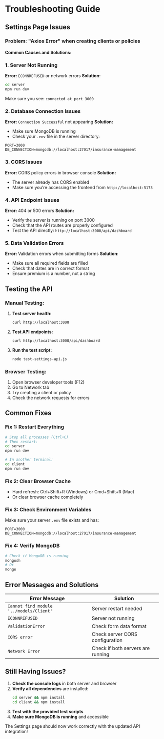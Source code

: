 # Troubleshooting Guide

## Settings Page Issues

### Problem: "Axios Error" when creating clients or policies

#### Common Causes and Solutions:

### 1. **Server Not Running**
**Error:** `ECONNREFUSED` or network errors
**Solution:**
```bash
cd server
npm run dev
```
Make sure you see: `connected at port 3000`

### 2. **Database Connection Issues**
**Error:** `Connection Successful` not appearing
**Solution:**
- Make sure MongoDB is running
- Check your `.env` file in the server directory:
```
PORT=3000
DB_CONNECTION=mongodb://localhost:27017/insurance-management
```

### 3. **CORS Issues**
**Error:** CORS policy errors in browser console
**Solution:**
- The server already has CORS enabled
- Make sure you're accessing the frontend from `http://localhost:5173`

### 4. **API Endpoint Issues**
**Error:** 404 or 500 errors
**Solution:**
- Verify the server is running on port 3000
- Check that the API routes are properly configured
- Test the API directly: `http://localhost:3000/api/dashboard`

### 5. **Data Validation Errors**
**Error:** Validation errors when submitting forms
**Solution:**
- Make sure all required fields are filled
- Check that dates are in correct format
- Ensure premium is a number, not a string

## Testing the API

### Manual Testing:
1. **Test server health:**
   ```bash
   curl http://localhost:3000
   ```

2. **Test API endpoints:**
   ```bash
   curl http://localhost:3000/api/dashboard
   ```

3. **Run the test script:**
   ```bash
   node test-settings-api.js
   ```

### Browser Testing:
1. Open browser developer tools (F12)
2. Go to Network tab
3. Try creating a client or policy
4. Check the network requests for errors

## Common Fixes

### Fix 1: Restart Everything
```bash
# Stop all processes (Ctrl+C)
# Then restart:
cd server
npm run dev

# In another terminal:
cd client
npm run dev
```

### Fix 2: Clear Browser Cache
- Hard refresh: Ctrl+Shift+R (Windows) or Cmd+Shift+R (Mac)
- Or clear browser cache completely

### Fix 3: Check Environment Variables
Make sure your server `.env` file exists and has:
```
PORT=3000
DB_CONNECTION=mongodb://localhost:27017/insurance-management
```

### Fix 4: Verify MongoDB
```bash
# Check if MongoDB is running
mongosh
# Or
mongo
```

## Error Messages and Solutions

| Error Message | Solution |
|---------------|----------|
| `Cannot find module '../models/Client'` | Server restart needed |
| `ECONNREFUSED` | Server not running |
| `ValidationError` | Check form data format |
| `CORS error` | Check server CORS configuration |
| `Network Error` | Check if both servers are running |

## Still Having Issues?

1. **Check the console logs** in both server and browser
2. **Verify all dependencies** are installed:
   ```bash
   cd server && npm install
   cd client && npm install
   ```
3. **Test with the provided test scripts**
4. **Make sure MongoDB is running** and accessible

The Settings page should now work correctly with the updated API integration!
